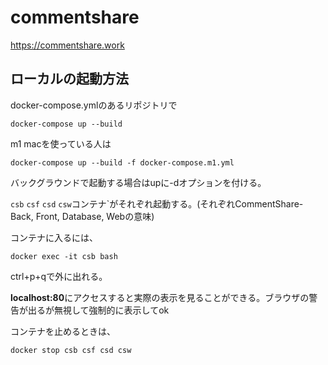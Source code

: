 # commentshare
https://commentshare.work
## ローカルの起動方法
docker-compose.ymlのあるリポジトリで
```
docker-compose up --build 
```
m1 macを使っている人は

```
docker-compose up --build -f docker-compose.m1.yml
```
バックグラウンドで起動する場合はupに-dオプションを付ける。

`csb` `csf` `csd` `csw`コンテナ`がそれぞれ起動する。(それぞれCommentShare-Back, Front, Database, Webの意味)

コンテナに入るには、
```
docker exec -it csb bash
```
ctrl+p+qで外に出れる。

**localhost:80**にアクセスすると実際の表示を見ることができる。ブラウザの警告が出るが無視して強制的に表示してok

コンテナを止めるときは、
```
docker stop csb csf csd csw
```
   